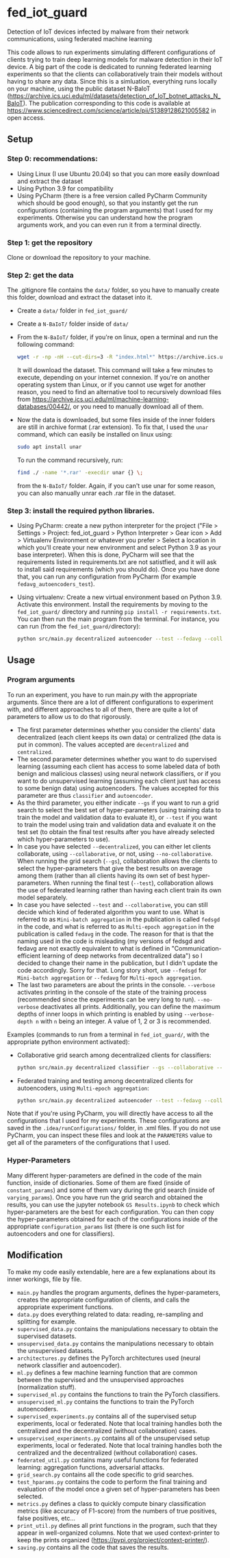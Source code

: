 # fed_iot_guard
Detection of IoT devices infected by malware from their network communications, using federated machine learning

This code allows to run experiments simulating different configurations of clients trying to train deep learning models for malware detection in their IoT device. A big part of the code is dedicated to running federated learning experiments so that the clients can collaboratively train their models without having to share any data. Since this is a simluation, everything runs locally on your machine, using the public dataset N-BaIoT (https://archive.ics.uci.edu/ml/datasets/detection_of_IoT_botnet_attacks_N_BaIoT). The publication corresponding to this code is available at https://www.sciencedirect.com/science/article/pii/S1389128621005582 in open access.

## Setup
### Step 0: recommendations: 
* Using Linux (I use Ubuntu 20.04) so that you can more easily download and extract the dataset
* Using Python 3.9 for compatibility
* Using PyCharm (there is a free version called PyCharm Community which should be good enough), so that you instantly get the run configurations (containing the program arguments) that I used for my experiments. Otherwise you can understand how the program arguments work, and you can even run it from a terminal directly.

### Step 1: get the repository
Clone or download the repository to your machine. 

### Step 2: get the data
The .gitignore file contains the `data/` folder, so you have to manually create this folder, download and extract the dataset into it. 
* Create a `data/` folder in `fed_iot_guard/`
* Create a `N-BaIoT/` folder inside of `data/`
* From the `N-BaIoT/` folder, if you're on linux, open a terminal and run the following command: 
  ```bash
  wget -r -np -nH --cut-dirs=3 -R "index.html*" https://archive.ics.uci.edu/ml/machine-learning-databases/00442/
  ```

  It will download the dataset. This command will take a few minutes to execute, depending on your internet connexion.
  If you're on another operating system than Linux, or if you cannot use wget for another reason, you need to find an alternative tool to recursively download files from https://archive.ics.uci.edu/ml/machine-learning-databases/00442/, or you need to manually download all of them.

* Now the data is downloaded, but some files inside of the inner folders are still in archive format (.rar extension). To fix that, I used the `unar` command, which can easily be installed on linux using:
  ```bash
  sudo apt install unar
  ```
  To run the command recursively, run: 
  ```bash
  find ./ -name '*.rar' -execdir unar {} \;
  ``` 
  from the `N-BaIoT/` folder. Again, if you can't use unar for some reason, you can also manually unrar each .rar file in the dataset.

### Step 3: install the required python libraries.

* Using PyCharm: create a new python interpreter for the project ("File > Settings > Project: fed_iot_guard > Python Interpreter > Gear icon > Add > Virtualenv Environment or whatever you prefer > Select a location in which you'll create your new environment and select Python 3.9 as your base interpreter). When this is done, PyCharm will see that the requirements listed in requirements.txt are not satistfied, and it will ask to install said requirements (which you should do). Once you have done that, you can run any configuration from PyCharm (for example `fedavg_autoencoders_test`).

* Using virtualenv: Create a new virtual environment based on Python 3.9. Activate this environment. Install the requirements by moving to the `fed_iot_guard/` directory and running `pip install -r requirements.txt`. You can then run the main program from the terminal. For instance, you can run (from the `fed_iot_guard/`directory): 
  ```bash
  python src/main.py decentralized autoencoder --test --fedavg --collaborative --verbose-depth=1
  ```

## Usage

### Program arguments
To run an experiment, you have to run main.py with the appropriate arguments. Since there are a lot of different configurations to experiment with, and different approaches to all of them, there are quite a lot of parameters to allow us to do that rigorously.
* The first parameter determines whether you consider the clients' data decentralized (each client keeps its own data) or centralized (the data is put in common). The values accepted are `decentralized` and `centralized`.
* The second parameter determines whether you want to do supervised learning (assuming each client has access to some labeled data of both benign and malicious classes) using neural network classifiers, or if you want to do unsupervised learning (assuming each client just has access to some benign data) using autoencoders. The values accepted for this parameter are thus `classifier` and `autoencoder`.
* As the third parameter, you either indicate `--gs` if you want to run a grid search to select the best set of hyper-parameters (using training data to train the model and validation data to evaluate it), or `--test` if you want to train the model using train and validation data and evaluate it on the test set (to obtain the final test results after you have already selected which hyper-parameters to use).
* In case you have selected `--decentralized`, you can either let clients collaborate, using `--collaborative`, or not, using `--no-collaborative`. When running the grid search (`--gs`), collaboration allows the clients to select the hyper-parameters that give the best results on average among them (rather than all clients having its own set of best hyper-parameters. When running the final test (`--test`), collaboration allows the use of federated learning rather than having each client train its own model separately.
* In case you have selected `--test` and `--collaborative`, you can still decide which kind of federated algorithm you want to use. What is referred to as `Mini-batch aggregation` in the publication is called `fedsgd` in the code, and what is referred to as `Multi-epoch aggregation` in the publication is called `fedavg` in the code. The reason for that is that the naming used in the code is misleading (my versions of fedsgd and fedavg are not exactly equivalent to what is defined in "Communication-efficient learning of deep networks from decentralized data") so I decided to change their name in the publication, but I didn't update the code accordingly. Sorry for that. Long story short, use `--fedsgd` for `Mini-batch aggregation` or `--fedavg` for `Multi-epoch aggregation`.
* The last two parameters are about the prints in the console. `--verbose` activates printing in the console of the state of the training process (recommended since the experiments can be very long to run). `--no-verbose` deactivates all prints. Additionally, you can define the maximum depths of inner loops in which printing is enabled by using `--verbose-depth n` with `n` being an integer. A value of 1, 2 or 3 is recommended.

Examples (commands to run from a terminal in `fed_iot_guard/`, with the appropriate python environment activated):
* Collaborative grid search among decentralized clients for classifiers: 
  ```bash
  python src/main.py decentralized classifier --gs --collaborative --verbose-depth=2
  ```
* Federated training and testing among decentralized clients for autoencoders, using `Multi-epoch aggregation`: 
  ```bash
  python src/main.py decentralized autoencoder --test --fedavg --collaborative --verbose-depth=2
  ```

Note that if you're using PyCharm, you will directly have access to all the configurations that I used for my experiments. These configurations are saved in the `.idea/runConfigurations/` folder, in .xml files. If you do not use PyCharm, you can inspect these files and look at the `PARAMETERS` value to get all of the parameters of the configurations that I used.

### Hyper-Parameters
Many different hyper-parameters are defined in the code of the main function, inside of dictionaries. Some of them are fixed (inside of `constant_params`) and some of them vary during the grid search (inside of `varying_params`). Once you have run the grid search and obtained the results, you can use the jupyter notebook `GS Results.ipynb` to check which hyper-parameters are the best for each configuration. You can then copy the hyper-parameters obtained for each of the configurations inside of the appropriate `configuration_params` list (there is one such list for autoencoders and one for classifiers).

## Modification
To make my code easily extendable, here are a few explanations about its inner workings, file by file.
* `main.py` handles the program arguments, defines the hyper-parameters, creates the appropriate configuration of clients, and calls the appropriate experiment functions.
* `data.py` does everything related to data: reading, re-sampling and splitting for example.
* `supervised_data.py` contains the manipulations necessary to obtain the supervised datasets.
* `unsupervised_data.py` contains the manipulations necessary to obtain the unsupervised datasets.
* `architectures.py` defines the PyTorch architectures used (neural network classifier and autoencoder).
* `ml.py` defines a few machine learning function that are common between the supervised and the unsupervised approaches (normalization stuff).
* `supervised_ml.py` contains the functions to train the PyTorch classifiers.
* `unsupervised_ml.py` contains the functions to train the PyTorch autoencoders.
* `supervised_experiments.py` contains all of the supervised setup experiments, local or federated. Note that local training handles both the centralized and the decentralized (without collaboration) cases.
* `unsupervised_experiments.py` contains all of the unsupervised setup experiments, local or federated. Note that local training handles both the centralized and the decentralized (without collaboration) cases.
* `federated_util.py` contains many useful functions for federated learning: aggregation functions, adversarial attacks.
* `grid_search.py` contains all the code specific to grid searches.
* `test_hparams.py` contains the code to perform the final training and evaluation of the model once a given set of hyper-parameters has been selected.
* `metrics.py` defines a class to quickly compute binary classification metrics (like accuracy of F1-score) from the numbers of true positives, false positives, etc...
* `print_util.py` defines all print functions in the program, such that they appear in well-organized columns. Note that we used context-printer to keep the prints organized (https://pypi.org/project/context-printer/).
* `saving.py` contains all the code that saves the results.
 


